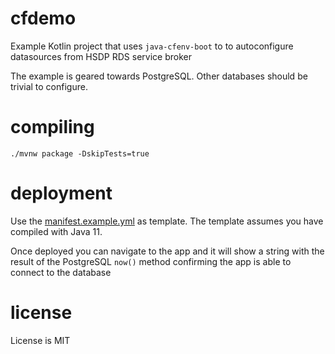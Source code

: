 # cfdemo
Example Kotlin project that uses `java-cfenv-boot` to
to autoconfigure datasources from HSDP RDS service broker

The example is geared towards PostgreSQL. Other databases 
should be trivial to configure.

# compiling

`./mvnw package -DskipTests=true`

# deployment

Use the [manifest.example.yml](manifest.example.yml) as template.
The template assumes you have compiled with Java 11.

Once deployed you can navigate to the app and it will show a string
with the result of the PostgreSQL `now()` method confirming the app
is able to connect to the database

# license
License is MIT
